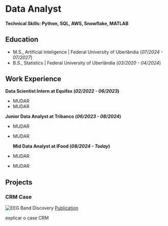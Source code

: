 # Data Analyst

#### Technical Skills: Python, SQL, AWS, Snowflake, MATLAB

## Education
- M.S., Artificial Inteligence | Federal University of Uberlândia (_07/2024 - 07/2027_)	 			        		
- B.S., Statistics | Federal University of Uberlândia (_03/2020 - 04/2024_)

## Work Experience
**Data Scientist Intern at Equifax (_02/2022 - 06/2023_)**
- MUDAR
- MUDAR

**Junior Data Analyst at Tribanco (_06/2023 - 08/2024_)**
- MUDAR
- MUDAR

  **Mid Data Analyst at IFood (_08/2024 - Today_)**
- MUDAR
- MUDAR

  
## Projects
### CRM Case
![EEG Band Discovery](/assets/img/eeg_band_discovery.jpeg)
[Publication]([https://www.mdpi.com/1424-8220/22/8/3048](https://github.com/Henriqueufu/CRM_case/blob/1e6501de6d5c03149043ef1d9fc83b3887cd5b28/Case_CRM.ipynb))

explicar o case CRM
